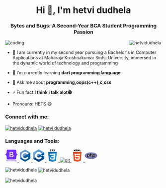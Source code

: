 <h1 align="center">Hi 👋, I'm hetvi dudhela</h1>
<h3 align="center">Bytes and Bugs: A Second-Year BCA Student Programming Passion</h3>


<img align="left" alt="coding" width="400" src="https://media.licdn.com/dms/image/D5622AQHfpjL234EClw/feedshare-shrink_800/0/1693911768596?e=1708560000&v=beta&t=Tue5IlOSCF6tkNIzGrdmLKXF0tSGw6YYhC-Gxfki3kg">

<p align="left"> <img src="https://komarev.com/ghpvc/?username=hetvidudhela&label=Profile%20views&color=0e75b6&style=flat" alt="hetvidudhela" /> </p>

-  🔭 I am currently in my second year pursuing a Bachelor's in Computer Applications at Maharaja Krushnakumar Sinhji University, immersed in the dynamic world of technology and programming
  
- 🌱 I’m currently learning **dart programming language**

- 💬 Ask me about **programming,oops(c++),c,css**

- ⚡ Fun fact **I think i talk alot😁**

-  Pronouns: HETS 😄



<h3 align="left">Connect with me:</h3>
<p align="left">
<a href="https://linkedin.com/in/hetvidudhela" target="blank"><img align="center" src="https://raw.githubusercontent.com/rahuldkjain/github-profile-readme-generator/master/src/images/icons/Social/linked-in-alt.svg" alt="hetvidudhela" height="30" width="40" /></a>
<a href="https://instagram.com/hetvi dudhela" target="blank"><img align="center" src="https://raw.githubusercontent.com/rahuldkjain/github-profile-readme-generator/master/src/images/icons/Social/instagram.svg" alt="hetvi dudhela" height="30" width="40" /></a>
</p>

<h3 align="left">Languages and Tools:</h3>
<p align="left"> <a href="https://getbootstrap.com" target="_blank" rel="noreferrer"> <img src="https://raw.githubusercontent.com/devicons/devicon/master/icons/bootstrap/bootstrap-plain-wordmark.svg" alt="bootstrap" width="40" height="40"/> </a> <a href="https://www.cprogramming.com/" target="_blank" rel="noreferrer"> <img src="https://raw.githubusercontent.com/devicons/devicon/master/icons/c/c-original.svg" alt="c" width="40" height="40"/> </a> <a href="https://www.w3schools.com/cpp/" target="_blank" rel="noreferrer"> <img src="https://raw.githubusercontent.com/devicons/devicon/master/icons/cplusplus/cplusplus-original.svg" alt="cplusplus" width="40" height="40"/> </a> <a href="https://www.w3schools.com/css/" target="_blank" rel="noreferrer"> <img src="https://raw.githubusercontent.com/devicons/devicon/master/icons/css3/css3-original-wordmark.svg" alt="css3" width="40" height="40"/> </a> <a href="https://git-scm.com/" target="_blank" rel="noreferrer"> <img src="https://www.vectorlogo.zone/logos/git-scm/git-scm-icon.svg" alt="git" width="40" height="40"/> </a> <a href="https://www.w3.org/html/" target="_blank" rel="noreferrer"> <img src="https://raw.githubusercontent.com/devicons/devicon/master/icons/html5/html5-original-wordmark.svg" alt="html5" width="40" height="40"/> </a> <a href="https://www.php.net" target="_blank" rel="noreferrer"> <img src="https://raw.githubusercontent.com/devicons/devicon/master/icons/php/php-original.svg" alt="php" width="40" height="40"/> </a> </p>

<p><img align="left" src="https://github-readme-stats.vercel.app/api/top-langs?username=hetvidudhela&show_icons=true&locale=en&layout=compact" alt="hetvidudhela" /></p>

<p>&nbsp;<img align="center" src="https://github-readme-stats.vercel.app/api?username=hetvidudhela&show_icons=true&locale=en" alt="hetvidudhela" /></p>

<p><img align="center" src="https://github-readme-streak-stats.herokuapp.com/?user=hetvidudhela&" alt="hetvidudhela" /></p>

<!--
**hetvidudhela/hetvidudhela** is a ✨ _special_ ✨ repository because its `README.md` (this file) appears on your GitHub profile.

Here are some ideas to get you started:

- 🔭 I’m currently working on ...
- 🌱 I’m currently learning ...
- 👯 I’m looking to collaborate on ...
- 🤔 I’m looking for help with ...
- 💬 Ask me about ...
- 📫 How to reach me: ...
- 😄 Pronouns: ...
- ⚡ Fun fact: ...
-->

<!--
**hetvidudhela/hetvidudhela** is a ✨ _special_ ✨ repository because its `README.md` (this file) appears on your GitHub profile.

Here are some ideas to get you started:

- 🔭 I’m currently working on ...
- 🌱 I’m currently learning ...
- 👯 I’m looking to collaborate on ...
- 🤔 I’m looking for help with ...
- 💬 Ask me about ...
- 📫 How to reach me: ...
- 😄 Pronouns: ...
- ⚡ Fun fact: ...
-->
